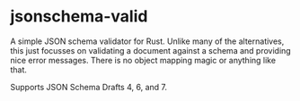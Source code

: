 # jsonschema-valid

A simple JSON schema validator for Rust. Unlike many of the alternatives, this
just focusses on validating a document against a schema and providing nice error
messages. There is no object mapping magic or anything like that.

Supports JSON Schema Drafts 4, 6, and 7.
